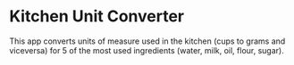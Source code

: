 # Kitchen Unit Converter

This app converts units of measure used in the kitchen (cups to grams and viceversa) for 5 of the most used ingredients (water, milk, oil, flour, sugar).
